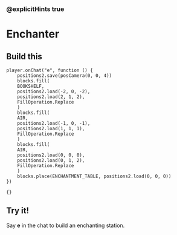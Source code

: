 ### @explicitHints true

# Enchanter

## Build this

```blocks
player.onChat("e", function () {
    positions2.save(posCamera(0, 0, 4))
    blocks.fill(
    BOOKSHELF,
    positions2.load(-2, 0, -2),
    positions2.load(2, 1, 2),
    FillOperation.Replace
    )
    blocks.fill(
    AIR,
    positions2.load(-1, 0, -1),
    positions2.load(1, 1, 1),
    FillOperation.Replace
    )
    blocks.fill(
    AIR,
    positions2.load(0, 0, 0),
    positions2.load(0, 1, 2),
    FillOperation.Replace
    )
    blocks.place(ENCHANTMENT_TABLE, positions2.load(0, 0, 0))
})
```

```template
{}
```

## Try it!

Say **e** in the chat to build an enchanting station.